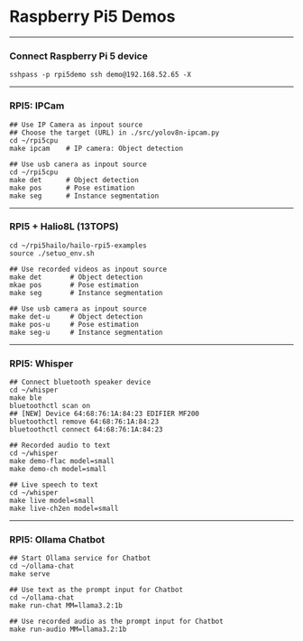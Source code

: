 # Raspberry Pi5 Demos


---
### Connect Raspberry Pi 5 device

```
sshpass -p rpi5demo ssh demo@192.168.52.65 -X
```

---
### RPI5: IPCam 

```
## Use IP Camera as inpout source
## Choose the target (URL) in ./src/yolov8n-ipcam.py
cd ~/rpi5cpu
make ipcam    # IP camera: Object detection
```

```
## Use usb canera as inpout source
cd ~/rpi5cpu
make det      # Object detection
make pos      # Pose estimation
make seg      # Instance segmentation
```

---
### RPI5 + Halio8L (13TOPS)

```
cd ~/rpi5hailo/hailo-rpi5-examples
source ./setuo_env.sh

## Use recorded videos as inpout source
make det       # Object detection
mkae pos       # Pose estimation
make seg       # Instance segmentation

## Use usb camera as inpout source
make det-u     # Object detection
make pos-u     # Pose estimation
make seg-u     # Instance segmentation
```

---
### RPI5: Whisper

```
## Connect bluetooth speaker device
cd ~/whisper
make ble
bluetoothctl scan on
## [NEW] Device 64:68:76:1A:84:23 EDIFIER MF200
bluetoothctl remove 64:68:76:1A:84:23
bluetoothctl connect 64:68:76:1A:84:23
```

```
## Recorded audio to text
cd ~/whisper
make demo-flac model=small
make demo-ch model=small
```

```
## Live speech to text
cd ~/whisper
make live model=small
make live-ch2en model=small
```

---
### RPI5: Ollama Chatbot

```
## Start Ollama service for Chatbot
cd ~/ollama-chat
make serve
```

```
## Use text as the prompt input for Chatbot
cd ~/ollama-chat
make run-chat MM=llama3.2:1b
```

```
## Use recorded audio as the prompt input for Chatbot
make run-audio MM=llama3.2:1b
```

